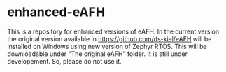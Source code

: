 # enhanced-eAFH
This is a repository for enhanced versions of eAFH.
In the current version the original version available in https://github.com/ds-kiel/eAFH will be installed on Windows using new version of Zephyr RTOS. This will be downloadable under "The original eAFH" folder. It is still under developement. So, please do not use it.

